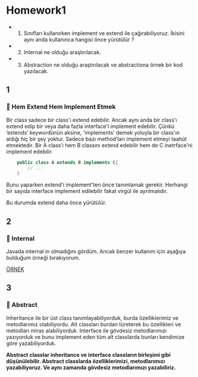 # Homework1

-
    1) Sınıfları kullanırken implement ve extend ile çağırabiliyoruz. İkisini aynı anda kullanınca hangisi önce
       yürütülür ?
-
    2) Internal ne olduğu araştırılacak.
-
    3) Abstraction ne olduğu araştırılacak ve abstractiona örnek bir kod yazılacak.

## 1

### :pushpin: Hem Extend Hem Implement Etmek

Bir class sadece bir class'ı extend edebilir.
Ancak aynı anda bir class’ı extend edip bir veya
daha fazla interface'i implement edebilir.
Çünkü ’extends’ keywordünün aksine, 'implements'
demek yoluyla bir class'ın aldığı hiç bir şey yoktur.
Sadece bazı method’ları
implement etmeyi taahüt etmektedir.
Bir A class’ı hem B classını extend edebilir hem
de C inetrface'ni implement edebilir.

``` Java
    public class A extends B implements C{
        // ...
    }
```

Bunu yaparken extend'i implement'ten önce tanımlamak
gerekir.
Herhangi bir sayıda interface implement edilebilir
fakat virgül ile ayrılmalıdır.

Bu durumda extend daha önce yürütülür.

## 2

### :pushpin: Internal

Javada internal in olmadığını gördüm. Ancak benzer
kullanım için aşağıya bulduğum örneği bırakıyorum.

[ÖRNEK](http://www.javacamp.org/javavscsharp/internal.html)

## 3

### :pushpin: Abstract

Inheritance ile bir üst class tanımlayabiliyorduk,
burda özelliklerimiz ve metodlarımız olabiliyordu.
Alt classları burdan türeterek bu özellikleri ve
metodları miras alabiliyorduk.
Interface ile gövdesiz metodlarımızı yazıyorduk ve
bunu implement eden tüm alt classlarda bunları
kendimize göre yazabiliyorduk.

**Abstract classlar inheritance ve interface
classların birleşimi gibi düşünülebilir. Abstract
classlarda özelliklerimizi, metodlarımızı
yazabiliyoruz. Ve aynı zamanda gövdesiz metodlarımızı
yazabiliriz.**